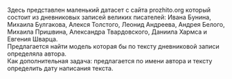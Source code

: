Здесь представлен маленький датасет с сайта prozhito.org который состоит из дневниковых записей великих писателей:
Ивана Бунина, Михаила Булгакова, Алекся Толстого, Леонид Андреева, Андрея Белого, Михаила Пришвина, Александра Твардовского, Даниила Хармса и Евгения Шварца.  
Предлагается найти модель которая бы по тексту дневниковой записи определяла автора.  
Как дополнительная задача: предлагается по имени автора и тексту определить дату написания текста.
